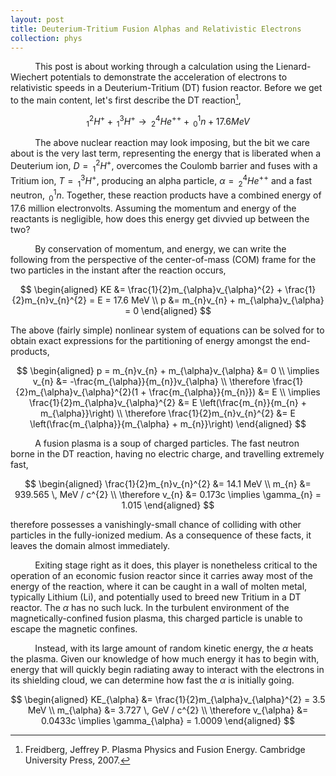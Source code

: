 ```yaml
---
layout: post
title: Deuterium-Tritium Fusion Alphas and Relativistic Electrons
collection: phys
---
```

$\hspace{1cm}$ This post is about working through a calculation using the Lienard-Wiechert potentials to demonstrate the acceleration of electrons to relativistic speeds in a Deuterium-Tritium (DT) fusion reactor. Before we get to the main content, let's first describe the DT reaction[^1],

$$
_{1}^{2}H^{+} + \, _{1}^{3}H^{+} \longrightarrow \, _{2}^{4}He^{++} + \, _{0}^{1}n + 17.6 MeV 
$$

$\hspace{1cm}$ The above nuclear reaction may look imposing, but the bit we care about is the very last term, representing the energy that is liberated when a Deuterium ion, $D = \, _{1}^{2}H^{+}$, overcomes the Coulomb barrier and fuses with a Tritium ion, $T = \, _{1}^{3}H^{+}$, producing an alpha particle, $\alpha = \, _{2}^{4}He^{++}$ and a fast neutron, $\, _{0}^{1}n$. Together, these reaction products have a combined energy of 17.6 million electronvolts. Assuming the momentum and energy of the reactants is negligible, how does this energy get divvied up between the two?

$\hspace{1cm}$ By conservation of momentum, and energy, we can write the following from the perspective of the center-of-mass (COM) frame for the two particles in the instant after the reaction occurs,

$$
\begin{aligned}
KE &= \frac{1}{2}m_{\alpha}v_{\alpha}^{2} + \frac{1}{2}m_{n}v_{n}^{2} = E = 17.6 MeV \\
p &= m_{n}v_{n} + m_{\alpha}v_{\alpha} = 0
\end{aligned}
$$

The above (fairly simple) nonlinear system of equations can be solved for to obtain exact expressions for the partitioning of energy amongst the end-products,

$$
\begin{aligned}
p = m_{n}v_{n} + m_{\alpha}v_{\alpha} &= 0 \\
\implies v_{n} &= -\frac{m_{\alpha}}{m_{n}}v_{\alpha} \\
\therefore \frac{1}{2}m_{\alpha}v_{\alpha}^{2}(1 + \frac{m_{\alpha}}{m_{n}}) &= E \\
\implies \frac{1}{2}m_{\alpha}v_{\alpha}^{2} &= E \left(\frac{m_{n}}{m_{n} + m_{\alpha}}\right) \\
\therefore \frac{1}{2}m_{n}v_{n}^{2} &= E \left(\frac{m_{\alpha}}{m_{\alpha} + m_{n}}\right)
\end{aligned}
$$

<!-- $\hspace{1cm}$ Unless you are a fusion scientist, you might feel overwhelmed by the above paragraph and the concepts and notation it introduces. $\textit{Coulomb barrier}$? $\textit{Electronvolt}$? If you are a fusion scientist, then you might be beginning to wonder why you're reading a basic primer on nuclear fusion that seems aimed at the educated public, in a post that seeks to describe a relativistic aspect of alpha heating. Please, forgive me for trying to have it both ways. I merely want to be approachable to a wide audience. It is my intention to write posts explaining the Coulomb barrier, the concept of an electronvolt, the engineering that goes into a fusion reactor, and more, so that there will be a 'trail of breadcrumbs' for someone to follow who wishes to learn about nuclear fusion. -->

<!-- $\hspace{1cm}$ However, what I want to do now is describe what is known as the $\textit{Lienard-Wiechert}$ fields, analytical solutions to the electromagnetic fields radiated by an accelerating charge[^2]. 

$$
\begin{aligned}
    \vec{E} &= \frac{q}{4\pi\epsilon_{0}r^{2}}\frac{1}{(1 - \frac{v}{c}\cos(\theta))^{3}}\left(\hat{\textbf{e}}_{r} - \frac{v}{c}\hat{\textbf{e}}_{z}\right)(1 - \frac{v^{2}}{c^{2}}) + \frac{q\sin(\theta)}{4\pi\epsilon_{0}c^{2}r}\frac{\dot{u}}{\left(1 - \frac{v}{c}\cos(\theta)\right)^{2}}\hat{\textbf{e}}_{\theta} \\
    \vec{B} &= \frac{q}{4\pi\epsilon_{0}c^{2}r^{2}}\frac{v\sin(\theta)}{\left(1 - \frac{v}{c}\cos(\theta)\right)^{3}}\left(1 - \frac{v^{2}}{c^{2}}\right)\hat{\textbf{e}}_{\phi} + \frac{q\sin(\theta)}{4\pi\epsilon_{0}c^{3}r}\frac{\dot{u}}{\left(1 - \frac{v}{c}\cos(\theta)\right)^{2}}\hat{\textbf{e}}_{\phi}
\end{aligned}
$$ -->

<!-- These fields have two components, the velocity field, and the acceleration field
It can be shown by a straightforward conservation of momentum and energy analysis, the bread and butter of a physicist, that the \(\alpha\)-particle is born with 3.5 MeV of kinetic energy, and the fast neutron is created with 14.1 MeV of kinetic energy. -->

$\hspace{1cm}$ A fusion plasma is a soup of charged particles. The fast neutron borne in the DT reaction, having no electric charge, and travelling extremely fast, 

$$
\begin{aligned}
\frac{1}{2}m_{n}v_{n}^{2} &= 14.1 MeV \\
m_{n} &= 939.565 \, MeV / c^{2} \\ 
\therefore v_{n} &= 0.173c \implies \gamma_{n} = 1.015 
\end{aligned}
$$

therefore possesses a vanishingly-small chance of colliding with other particles in the fully-ionized medium. As a consequence of these facts, it leaves the domain almost immediately. 

$\hspace{1cm}$ Exiting stage right as it does, this player is nonetheless critical to the operation of an economic fusion reactor since it carries away most of the energy of the reaction, where it can be caught in a wall of molten metal, typically Lithium (Li), and potentially used to breed new Tritium in a DT reactor. The $\alpha$ has no such luck. In the turbulent environment of the magnetically-confined fusion plasma, this charged particle is unable to escape the magnetic confines. 

$\hspace{1cm}$ Instead, with its large amount of random kinetic energy, the $\alpha$ heats the plasma. Given our knowledge of how much energy it has to begin with, energy that will quickly begin radiating away to interact with the electrons in its shielding cloud, we can determine how fast the $\alpha$ is initially going. 

$$
\begin{aligned}
    KE_{\alpha} &= \frac{1}{2}m_{\alpha}v_{\alpha}^{2} = 3.5 MeV \\
    m_{\alpha} &= 3.727 \, GeV / c^{2} \\
    \therefore v_{\alpha} &= 0.0433c \implies \gamma_{\alpha} = 1.0009  
\end{aligned}
$$

<!-- Cylindrical coordinates is not the correct basis for this, need spherical coordinates, but more importantly, need to read Zangwill. -->
<!-- The electromagnetic fields radiated by a charged particle in motion are given by the $\textit{Lienard-Wiechert}$ fields[^2],

$$
\begin{aligned}
    \vec{E} &= \frac{q}{4\pi\epsilon_{0}r^{2}}\frac{1}{(1 - \frac{v}{c}\cos(\theta))^{3}}\left(\hat{\textbf{e}}_{r} - \frac{v}{c}\hat{\textbf{e}}_{z}\right)(1 - \frac{v^{2}}{c^{2}}) + \frac{q\sin(\theta)}{4\pi\epsilon_{0}c^{2}r}\frac{\dot{u}}{\left(1 - \frac{v}{c}\cos(\theta)\right)^{2}}\hat{\textbf{e}}_{\theta} \\
    \vec{B} &= \frac{q}{4\pi\epsilon_{0}c^{2}r^{2}}\frac{v\sin(\theta)}{\left(1 - \frac{v}{c}\cos(\theta)\right)^{3}}\left(1 - \frac{v^{2}}{c^{2}}\right)\hat{\textbf{e}}_{\phi} + \frac{q\sin(\theta)}{4\pi\epsilon_{0}c^{3}r}\frac{\dot{u}}{\left(1 - \frac{v}{c}\cos(\theta)\right)^{2}}\hat{\textbf{e}}_{\phi}
\end{aligned}
$$ 

However, before we can determine, to an exact degree, the magnitude of the electromagnetic fields that the $\alpha$ is radiating away, we have to also know the rate at which its velocity is changing, $\dot{u}$.     -->

[^1]: Freidberg, Jeffrey P. Plasma Physics and Fusion Energy. Cambridge University Press, 2007. 
<!-- [^2]: Cooray, Vernon, et al. Lightning Electromagnetics. Volume 1, Return Stroke Modelling and Electromagnetic Radiation. The Institution of Engineering and Technology, 2022.  -->